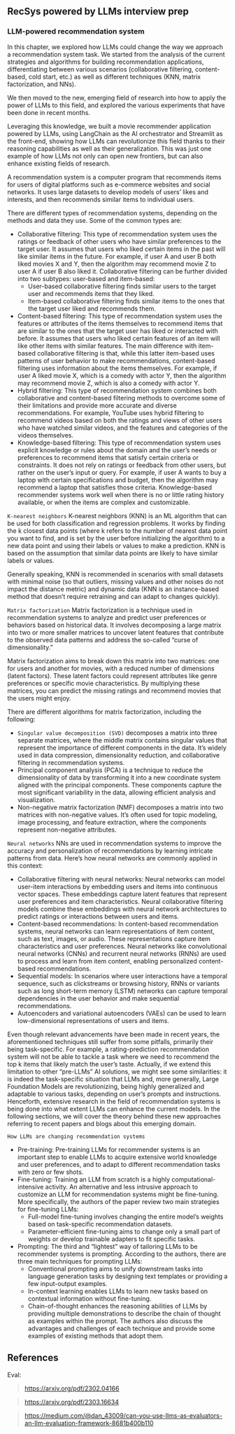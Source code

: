 ## RecSys powered by LLMs interview prep


### LLM-powered recommendation system
In this chapter, we explored how LLMs could change the way we approach a recommendation system task. We started from the analysis of the current strategies and algorithms for building recommendation applications, differentiating between various scenarios (collaborative filtering, content-based, cold start, etc.) as well as different techniques (KNN, matrix factorization, and NNs).

We then moved to the new, emerging field of research into how to apply the power of LLMs to this field, and explored the various experiments that have been done in recent months.

Leveraging this knowledge, we built a movie recommender application powered by LLMs, using LangChain as the AI orchestrator and Streamlit as the front-end, showing how LLMs can revolutionize this field thanks to their reasoning capabilities as well as their generalization. This was just one example of how LLMs not only can open new frontiers, but can also enhance existing fields of research.

A recommendation system is a computer program that recommends items for users of digital platforms such as e-commerce websites and social networks. It uses large datasets to develop models of users’ likes and interests, and then recommends similar items to individual users.

There are different types of recommendation systems, depending on the methods and data they use. Some of the common types are:
- Collaborative filtering: This type of recommendation system uses the ratings or feedback of other users who have similar preferences to the target user. It assumes that users who liked certain items in the past will like similar items in the future. For example, if user A and user B both liked movies X and Y, then the algorithm may recommend movie Z to user A if user B also liked it.
Collaborative filtering can be further divided into two subtypes: user-based and item-based:
  - User-based collaborative filtering finds similar users to the target user and recommends items that they liked.
  - Item-based collaborative filtering finds similar items to the ones that the target user liked and recommends them.
- Content-based filtering: This type of recommendation system uses the features or attributes of the items themselves to recommend items that are similar to the ones that the target user has liked or interacted with before. It assumes that users who liked certain features of an item will like other items with similar features. The main difference with item-based collaborative filtering is that, while this latter item-based uses patterns of user behavior to make recommendations, content-based filtering uses information about the items themselves. For example, if user A liked movie X, which is a comedy with actor Y, then the algorithm may recommend movie Z, which is also a comedy with actor Y.
- Hybrid filtering: This type of recommendation system combines both collaborative and content-based filtering methods to overcome some of their limitations and provide more accurate and diverse recommendations. For example, YouTube uses hybrid filtering to recommend videos based on both the ratings and views of other users who have watched similar videos, and the features and categories of the videos themselves.
- Knowledge-based filtering: This type of recommendation system uses explicit knowledge or rules about the domain and the user’s needs or preferences to recommend items that satisfy certain criteria or constraints. It does not rely on ratings or feedback from other users, but rather on the user’s input or query. For example, if user A wants to buy a laptop with certain specifications and budget, then the algorithm may recommend a laptop that satisfies those criteria. Knowledge-based recommender systems work well when there is no or little rating history available, or when the items are complex and customizable.

`K-nearest neighbors`
K-nearest neighbors (KNN) is an ML algorithm that can be used for both classification and regression problems. It works by finding the k closest data points (where k refers to the number of nearest data point you want to find, and is set by the user before initializing the algorithm) to a new data point and using their labels or values to make a prediction. KNN is based on the assumption that similar data points are likely to have similar labels or values.

Generally speaking, KNN is recommended in scenarios with small datasets with minimal noise (so that outliers, missing values and other noises do not impact the distance metric) and dynamic data (KNN is an instance-based method that doesn’t require retraining and can adapt to changes quickly).

`Matrix factorization`
Matrix factorization is a technique used in recommendation systems to analyze and predict user preferences or behaviors based on historical data. It involves decomposing a large matrix into two or more smaller matrices to uncover latent features that contribute to the observed data patterns and address the so-called “curse of dimensionality.”

Matrix factorization aims to break down this matrix into two matrices: one for users and another for movies, with a reduced number of dimensions (latent factors). These latent factors could represent attributes like genre preferences or specific movie characteristics. By multiplying these matrices, you can predict the missing ratings and recommend movies that the users might enjoy.

There are different algorithms for matrix factorization, including the following:
- `Singular value decomposition (SVD)` decomposes a matrix into three separate matrices, where the middle matrix contains singular values that represent the importance of different components in the data. It’s widely used in data compression, dimensionality reduction, and collaborative filtering in recommendation systems.
- Principal component analysis (PCA) is a technique to reduce the dimensionality of data by transforming it into a new coordinate system aligned with the principal components. These components capture the most significant variability in the data, allowing efficient analysis and visualization.
- Non-negative matrix factorization (NMF) decomposes a matrix into two matrices with non-negative values. It’s often used for topic modeling, image processing, and feature extraction, where the components represent non-negative attributes.

`Neural networks`
NNs are used in recommendation systems to improve the accuracy and personalization of recommendations by learning intricate patterns from data. Here’s how neural networks are commonly applied in this context:
- Collaborative filtering with neural networks: Neural networks can model user-item interactions by embedding users and items into continuous vector spaces. These embeddings capture latent features that represent user preferences and item characteristics. Neural collaborative filtering models combine these embeddings with neural network architectures to predict ratings or interactions between users and items.
- Content-based recommendations: In content-based recommendation systems, neural networks can learn representations of item content, such as text, images, or audio. These representations capture item characteristics and user preferences. Neural networks like convolutional neural networks (CNNs) and recurrent neural networks (RNNs) are used to process and learn from item content, enabling personalized content-based recommendations.
- Sequential models: In scenarios where user interactions have a temporal sequence, such as clickstreams or browsing history, RNNs or variants such as long short-term memory (LSTM) networks can capture temporal dependencies in the user behavior and make sequential recommendations.
- Autoencoders and variational autoencoders (VAEs) can be used to learn low-dimensional representations of users and items.

Even though relevant advancements have been made in recent years, the aforementioned techniques still suffer from some pitfalls, primarily their being task-specific. For example, a rating-prediction recommendation system will not be able to tackle a task where we need to recommend the top k items that likely match the user’s taste. Actually, if we extend this limitation to other “pre-LLMs” AI solutions, we might see some similarities: it is indeed the task-specific situation that LLMs and, more generally, Large Foundation Models are revolutionizing, being highly generalized and adaptable to various tasks, depending on user’s prompts and instructions. Henceforth, extensive research in the field of recommendation systems is being done into what extent LLMs can enhance the current models. In the following sections, we will cover the theory behind these new approaches referring to recent papers and blogs about this emerging domain.

`How LLMs are changing recommendation systems`
- Pre-training: Pre-training LLMs for recommender systems is an important step to enable LLMs to acquire extensive world knowledge and user preferences, and to adapt to different recommendation tasks with zero or few shots.
- Fine-tuning: Training an LLM from scratch is a highly computational-intensive activity. An alternative and less intrusive approach to customize an LLM for recommendation systems might be fine-tuning.
More specifically, the authors of the paper review two main strategies for fine-tuning LLMs:
  - Full-model fine-tuning involves changing the entire model’s weights based on task-specific recommendation datasets.
  - Parameter-efficient fine-tuning aims to change only a small part of weights or develop trainable adapters to fit specific tasks.
- Prompting: The third and “lightest” way of tailoring LLMs to be recommender systems is prompting. According to the authors, there are three main techniques for prompting LLMs:
  - Conventional prompting aims to unify downstream tasks into language generation tasks by designing text templates or providing a few input-output examples.
  - In-context learning enables LLMs to learn new tasks based on contextual information without fine-tuning.
  - Chain-of-thought enhances the reasoning abilities of LLMs by providing multiple demonstrations to describe the chain of thought as examples within the prompt. The authors also discuss the advantages and challenges of each technique and provide some examples of existing methods that adopt them.




## References

Eval:
> https://arxiv.org/pdf/2302.04166

> https://arxiv.org/pdf/2303.16634

> https://medium.com/@dan_43009/can-you-use-llms-as-evaluators-an-llm-evaluation-framework-8681b400b110
